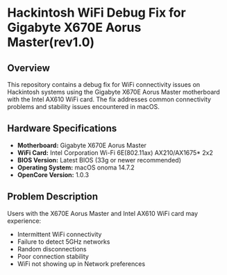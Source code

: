 # Hackintosh WiFi Debug Fix for Gigabyte X670E Aorus Master(rev1.0)

## Overview
This repository contains a debug fix for WiFi connectivity issues on Hackintosh systems using the Gigabyte X670E Aorus Master motherboard with the Intel AX610 WiFi card. 
The fix addresses common connectivity problems and stability issues encountered in macOS.

## Hardware Specifications
- **Motherboard:** Gigabyte X670E Aorus Master
- **WiFi Card:** Intel Corporation Wi-Fi 6E(802.11ax) AX210/AX1675* 2x2 
- **BIOS Version:** Latest BIOS (33g or newer recommended)
- **Operating System:** macOS onoma 14.7.2
- **OpenCore Version:** 1.0.3

## Problem Description
Users with the X670E Aorus Master and Intel AX610 WiFi card may experience:
- Intermittent WiFi connectivity
- Failure to detect 5GHz networks
- Random disconnections
- Poor connection stability
- WiFi not showing up in Network preferences
